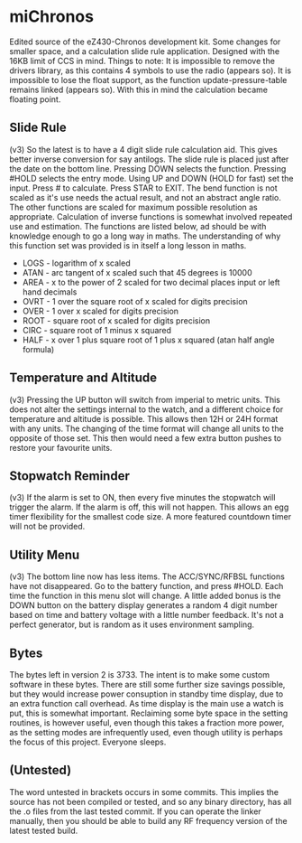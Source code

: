 miChronos
=========
Edited source of the eZ430-Chronos development kit. Some changes for smaller space, and a calculation slide rule application. Designed with the 16KB limit of CCS in mind. Things to note:
It is impossible to remove the drivers library, as this contains 4 symbols to use the radio (appears so).
It is impossible to lose the float support, as the function update-pressure-table remains linked (appears so).
With this in mind the calculation became floating point.

Slide Rule
----------
(v3) So the latest is to have a 4 digit slide rule calculation aid. This gives better inverse conversion for say antilogs.
The slide rule is placed just after the date on the bottom line. Pressing DOWN selects the function. Pressing #HOLD selects the entry mode. Using UP and DOWN (HOLD for fast) set the input. Press # to calculate. Press STAR to EXIT. The bend function is not scaled as it's use needs the actual result, and not an abstract angle ratio. The other functions are scaled for maximum possible resolution as appropriate. Calculation of inverse functions is somewhat involved repeated use and estimation. The functions are listed below, ad should be with knowledge enough to go a long way in maths. The understanding of why this function set was provided is in itself a long lesson in maths.
  * LOGS - logarithm of x scaled
  * ATAN - arc tangent of x scaled such that 45 degrees is 10000
  * AREA - x to the power of 2 scaled for two decimal places input or left hand decimals
  * OVRT - 1 over the square root of x scaled for digits precision
  * OVER - 1 over x scaled for digits precision
  * ROOT - square root of x scaled for digits precision
  * CIRC - square root of 1 minus x squared
  * HALF - x over 1 plus square root of 1 plus x squared (atan half angle formula)

Temperature and Altitude
------------------------
(v3) Pressing the UP button will switch from imperial to metric units. This does not alter the settings internal to the watch, and a different choice for temperature and altitude is possible. This allows then 12H or 24H format with any units. The changing of the time format will change all units to the opposite of those set. This then would need a few extra button pushes to restore your favourite units.

Stopwatch Reminder
------------------
(v3) If the alarm is set to ON, then every five minutes the stopwatch will trigger the alarm. If the alarm is off, this will not happen. This allows an egg timer flexibility for the smallest code size. A more featured countdown timer will not be provided.

Utility Menu
------------
(v3) The bottom line now has less items. The ACC/SYNC/RFBSL functions have not disappeared. Go to the battery function, and press #HOLD. Each time the function in this menu slot will change. A little added bonus is the DOWN button on the battery display generates a random 4 digit number based on time and battery voltage with a little number feedback. It's not a perfect generator, but is random as it uses environment sampling.

Bytes
-----
The bytes left in version 2 is 3733. The intent is to make some custom software in these bytes. There are still some further size savings possible, but they would increase power consuption in standby time display, due to an extra function call overhead. As time display is the main use a watch is put, this is somewhat important. Reclaiming some byte space in the setting routines, is however useful, even though this takes a fraction more power, as the setting modes are infrequently used, even though utility is perhaps the focus of this project. Everyone sleeps.

(Untested)
----------
The word untested in brackets occurs in some commits. This implies the source has not been compiled or tested, and so any binary directory, has all the .o files from the last tested commit. If you can operate the linker manually, then you should be able to build any RF frequency version of the latest tested build.

